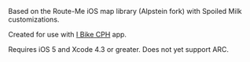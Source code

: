 Based on the Route-Me iOS map library (Alpstein fork) with Spoiled Milk customizations.

Created for use with <a href="https://github.com/ivan-pavlovic/ibikecph-app">I Bike CPH</a> app.

Requires iOS 5 and Xcode 4.3 or greater. Does not yet support ARC.

